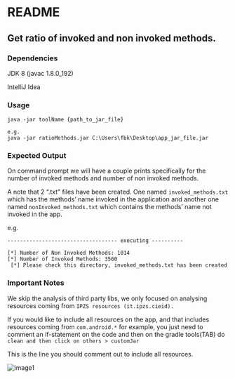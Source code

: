 # README 
## Get ratio of invoked and non invoked methods.

### Dependencies
JDK 8 (javac 1.8.0_192)

IntelliJ Idea

### Usage
```
java -jar toolName {path_to_jar_file}

e.g.
java -jar ratioMethods.jar C:\Users\fbk\Desktop\app_jar_file.jar
```

### Expected Output
On command prompt we will have a couple prints specifically for the number of invoked methods and number of non invoked methods.

A note that 2 “.txt” files have been created. One named `invoked_methods.txt` which has the methods’ name invoked in the application and another one named `nonInvoked_methods.txt`
which contains the methods’ name not invoked in the app.

e.g.
```
----------------------------------- executing ----------

[*] Number of Non Invoked Methods: 1014
[*] Number of Invoked Methods: 3560
 [*] Please check this directory, invoked_methods.txt has been created

```

### Important Notes
We skip the analysis of third party libs, we only focused on analysing resources coming from `IPZS resources (it.ipzs.cieid).`

If you would like to include all resources on the app, and that includes resources coming from `com.android.*` for example, you just need to comment an if-statement on the code and then on the gradle tools(TAB) do `clean and then click on others > customJar`

This is the line you should comment out to include all resources.

![image1](https://user-images.githubusercontent.com/9632716/70535381-4a427800-1b5d-11ea-8746-c709e416b38e.png)
